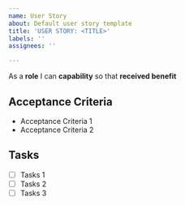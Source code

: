 ```yaml
---
name: User Story
about: Default user story template
title: 'USER STORY: <TITLE>'
labels: ''
assignees: ''

---
```


As a **role** I can **capability** so that **received benefit**

## Acceptance Criteria
  - Acceptance Criteria 1
  - Acceptance Criteria 2

## Tasks
- [ ] Tasks 1
- [ ] Tasks 2 
- [ ] Tasks 3
